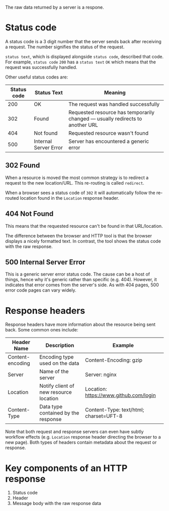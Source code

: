 The raw data returned by a server is a respone.

# Status code

A status code is a 3 digit number that the server sends back after receiving a request. The number signifies the status of the request.

`status text`, which is displayed alongside `status code`, described that code. For example, `status code` `200` has a `status text` `OK` which means that the request was successfully handled.

Other useful status codes are:

|Status code|Status Text|Meaning|
|-|-|-|
|200|OK|The request was handled successfully|
|302|Found|Requested resource has temporarily changed — usually redirects to another URL|
|404|Not found|Requested resource wasn't found|
|500|Internal Server Error|Server has encountered a generic error|

## 302 Found

When a resource is moved the most common strategy is to redirect a request to the new location/URL. This re-routing is called `redirect`.

When a browser sees a status code of `302` it will automatically follow the re-routed location found in the `Location` response header.

## 404 Not Found

This means that the requested resource can't be found in that URL/location.

The difference between the browser and HTTP tool is that the browser displays a nicely formatted text. In contrast, the tool shows the status code with the raw response.

## 500 Internal Server Error

This is a generic server error status code. The cause can be a host of things, hence why it's generic rather than specific (e.g. 404). However, it indicates that error comes from the server's side. As with 404 pages, 500 error code pages can vary widely.

# Response headers

Response headers have more information about the resource being sent back. Some common ones include:

|Header Name|Description|Example|
|-|-|-|
|Content-encoding|Encoding type used on the data|Content-Encoding: gzip|
|Server|Name of the server|Server: nginx|
|Location|Notify client of new resource location|Location: https://www.github.com/login|
|Content-Type|Data type contained by the response| Content-Type: text/html; charset=UFT-8|

Note that both request and response servers can even have subtly workflow effects (e.g. `Location` response header directing the browser to a new page). Both types of headers contain metadata about the request or response.

# Key components of an HTTP response
1. Status code
2. Header
3. Message body with the raw response data